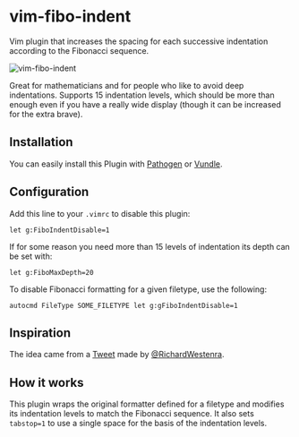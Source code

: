 vim-fibo-indent
===============

Vim plugin that increases the spacing for each successive indentation according
to the Fibonacci sequence.

![vim-fibo-indent](https://github.com/dodie/vim-fibo-indent/blob/master/tty.gif "vim-fibo-indent")

Great for mathematicians and for people who like to avoid deep indentations.
Supports 15 indentation levels, which should be more than enough even if you have
a really wide display (though it can be increased for the extra brave).


## Installation

You can easily install this Plugin with
[Pathogen](https://github.com/tpope/vim-pathogen) or
[Vundle](https://github.com/gmarik/vundle).


## Configuration

Add this line to your `.vimrc` to disable this plugin:

```
let g:FiboIndentDisable=1
```

If for some reason you need more than 15 levels of indentation its depth can be set with:

```
let g:FiboMaxDepth=20
```

To disable Fibonacci formatting for a given filetype, use the following:

```
autocmd FileType SOME_FILETYPE let g:gFiboIndentDisable=1
```


## Inspiration
The idea came from a [Tweet](https://twitter.com/RichardWestenra/status/765488378951376896)
made by [@RichardWestenra](https://twitter.com/RichardWestenra).


## How it works

This plugin wraps the original formatter defined for a filetype and modifies its indentation
levels to match the Fibonacci sequence. It also sets `tabstop=1` to use a single space for
the basis of the indentation levels.

